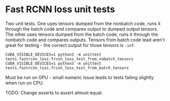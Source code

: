 # Fast RCNN loss unit tests

Two unit tests. One uses tensors dumped from the nonbatch code, runs it through the batch code and compares output to dumped output tensors. The other uses tensors dumped from the batch code, runs it through the nonbatch code and compares outputs. Tensors from batch code lead aren't great for testing - the correct output for those tensors is `-inf`.

`CUDA_VISIBLE_DEVICES=1 python3 -m unittest tests.fastrcnn_loss.frcnn_loss_test_from_nobatch_tensors`
`CUDA_VISIBLE_DEVICES=1 python3 -m unittest tests.fastrcnn_loss.frcnn_loss_test_from_batch_tensors`

Must be run on GPU - small numeric issue leads to tests failing slightly when run on CPU.

TODO: Change asserts to assert almost equal.
